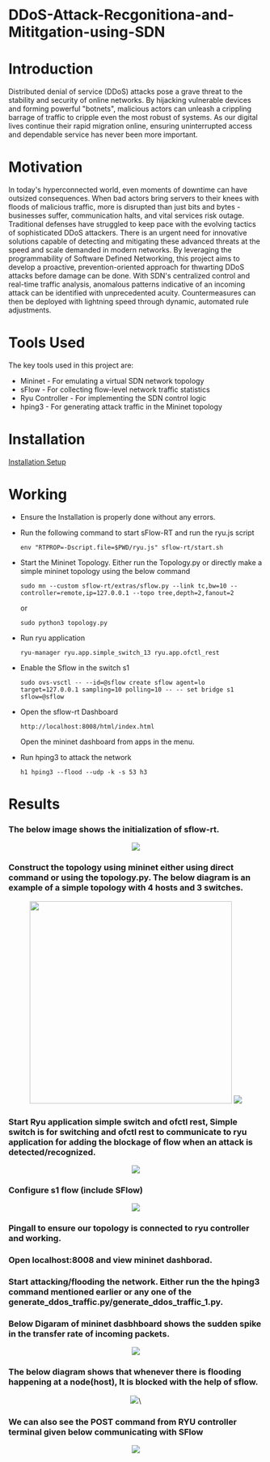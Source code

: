 # DDoS-Attack-Recgonitiona-and-Mititgation-using-SDN

# Introduction
Distributed denial of service (DDoS) attacks pose a grave threat to the stability and security of online networks. By hijacking vulnerable devices and forming powerful "botnets", malicious actors can unleash a crippling barrage of traffic to cripple even the most robust of systems. As our digital lives continue their rapid migration online, ensuring uninterrupted access and dependable service has never been more important.

# Motivation 
In today's hyperconnected world, even moments of downtime can have outsized consequences. When bad actors bring servers to their knees with floods of malicious traffic, more is disrupted than just bits and bytes - businesses suffer, communication halts, and vital services risk outage. Traditional defenses have struggled to keep pace with the evolving tactics of sophisticated DDoS attackers. There is an urgent need for innovative solutions capable of detecting and mitigating these advanced threats at the speed and scale demanded in modern networks. By leveraging the programmability of Software Defined Networking, this project aims to develop a proactive, prevention-oriented approach for thwarting DDoS attacks before damage can be done. With SDN's centralized control and real-time traffic analysis, anomalous patterns indicative of an incoming attack can be identified with unprecedented acuity. Countermeasures can then be deployed with lightning speed through dynamic, automated rule adjustments. 

# Tools Used 
The key tools used in this project are:
* Mininet - For emulating a virtual SDN network topology
* sFlow - For collecting flow-level network traffic statistics
* Ryu Controller - For implementing the SDN control logic
* hping3 - For generating attack traffic in the Mininet topology
  
# Installation 

[Installation Setup](Installation_Setup)

# Working
* Ensure the Installation is properly done without any errors.
* Run the following command to start sFlow-RT and run the ryu.js script
    ```
    env "RTPROP=-Dscript.file=$PWD/ryu.js" sflow-rt/start.sh
    ```
* Start the Mininet Topology. Either run the Topology.py or directly make a simple mininet topology using the below command

    ```
    sudo mn --custom sflow-rt/extras/sflow.py --link tc,bw=10 --controller=remote,ip=127.0.0.1 --topo tree,depth=2,fanout=2
    ```

    or 

    ```
    sudo python3 topology.py
    ```

* Run ryu application
    ```
    ryu-manager ryu.app.simple_switch_13 ryu.app.ofctl_rest
    ```

* Enable the Sflow in the switch s1
    ```
    sudo ovs-vsctl -- --id=@sflow create sflow agent=lo target=127.0.0.1 sampling=10 polling=10 -- -- set bridge s1 sflow=@sflow
    ```

* Open the sflow-rt Dashboard
    ```
    http://localhost:8008/html/index.html
    ```
    Open the mininet dashboard from apps in the menu.
* Run hping3 to attack the network
  ```
  h1 hping3 --flood --udp -k -s 53 h3
  ```
# Results
### The below image shows the initialization of sflow-rt.
<div align="center">
  <img src="https://github.com/SakethGajawada/DDoS-Attack-Recgonitiona-and-Mititgation-using-SDN/blob/main/images/sflow.png" />
</div>

### Construct the topology using mininet either using direct command or using the topology.py. The below diagram is an example of a simple topology with 4 hosts and 3 switches.
  <div align="center">
  <img src="https://github.com/SakethGajawada/DDoS-Attack-Recgonitiona-and-Mititgation-using-SDN/blob/main/images/topo.png"  width="400"/>
  <img src="https://github.com/SakethGajawada/DDoS-Attack-Recgonitiona-and-Mititgation-using-SDN/blob/main/images/mininet.png" />
</div>

### Start Ryu application simple switch and ofctl rest, Simple switch is for switching and ofctl rest to communicate to ryu application for adding the blockage of flow when an attack is detected/recognized. 
  <div align="center">
  <img src="https://github.com/SakethGajawada/DDoS-Attack-Recgonitiona-and-Mititgation-using-SDN/blob/main/images/ryu_manager.png" />
  </div>
  
### Configure s1 flow (include SFlow)
<div align="center">
  <img src="https://github.com/SakethGajawada/DDoS-Attack-Recgonitiona-and-Mititgation-using-SDN/blob/main/images/flow-rule.png" />
</div>

### Pingall to ensure our topology is connected to ryu controller and working.
### Open localhost:8008 and view mininet dashborad.
### Start attacking/flooding the network. Either run the the hping3 command mentioned earlier or any one of the generate_ddos_traffic.py/generate_ddos_traffic_1.py.
### Below Digaram of mininet dasbhboard shows the sudden spike in the transfer rate of incoming packets.
<div align ="center">
<img src="https://github.com/SakethGajawada/DDoS-Attack-Recgonitiona-and-Mititgation-using-SDN/blob/main/images/ddos_attack.png" />
</div>

### The below diagram shows that whenever there is flooding happening at a node(host), It is blocked with the help of sflow.  
<div align ="center">
<img src="https://github.com/SakethGajawada/DDoS-Attack-Recgonitiona-and-Mititgation-using-SDN/blob/main/images/blocking.png" />\
</div>

### We can also see the POST command from RYU controller terminal given below communicating with SFlow
<div align ="center">
<img src="https://github.com/SakethGajawada/DDoS-Attack-Recgonitiona-and-Mititgation-using-SDN/blob/main/images/flowentry%20for%20blocking.png" />
</div>
